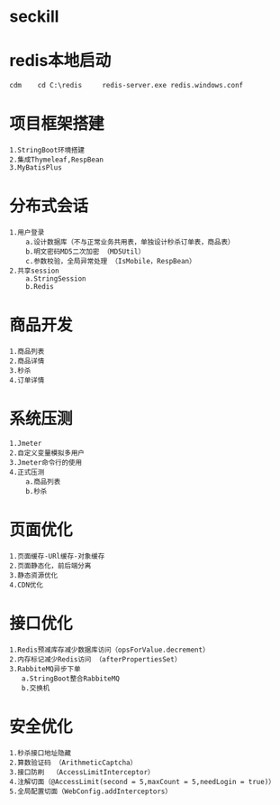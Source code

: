 # seckill

# redis本地启动
    cdm    cd C:\redis     redis-server.exe redis.windows.conf

# 项目框架搭建
    1.StringBoot环境搭建
    2.集成Thymeleaf,RespBean
    3.MyBatisPlus
# 分布式会话
    1.用户登录
        a.设计数据库（不与正常业务共用表，单独设计秒杀订单表，商品表）
        b.明文密码MD5二次加密 （MD5Util）
        c.参数校验，全局异常处理 （IsMobile，RespBean）
    2.共享session
        a.StringSession       
        b.Redis
# 商品开发
    1.商品列表
    2.商品详情
    3.秒杀
    4.订单详情
# 系统压测
    1.Jmeter
    2.自定义变量模拟多用户
    3.Jmeter命令行的使用
    4.正式压测
        a.商品列表
        b.秒杀
# 页面优化
    1.页面缓存-URl缓存-对象缓存
    2.页面静态化，前后端分离
    3.静态资源优化
    4.CDN优化
# 接口优化
    1.Redis预减库存减少数据库访问（opsForValue.decrement）
    2.内存标记减少Redis访问 （afterPropertiesSet）
    3.RabbiteMQ异步下单
       a.StringBoot整合RabbiteMQ
       b.交换机
# 安全优化
    1.秒杀接口地址隐藏  
    2.算数验证码 （ArithmeticCaptcha）
    3.接口防刷  （AccessLimitInterceptor）  
    4.注解切面（@AccessLimit(second = 5,maxCount = 5,needLogin = true)） 
    5.全局配置切面（WebConfig.addInterceptors）                         